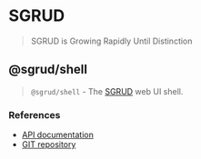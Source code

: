 # SGRUD
> SGRUD is Growing Rapidly Until Distinction

## @sgrud/shell
> `@sgrud/shell` - The [SGRUD](https://github.com/sgrud/client) web UI shell.

### References
- [API documentation](https://sgrud.github.io/client/modules/shell)
- [GIT repository](https://github.com/sgrud/client/blob/main/packages/shell)
